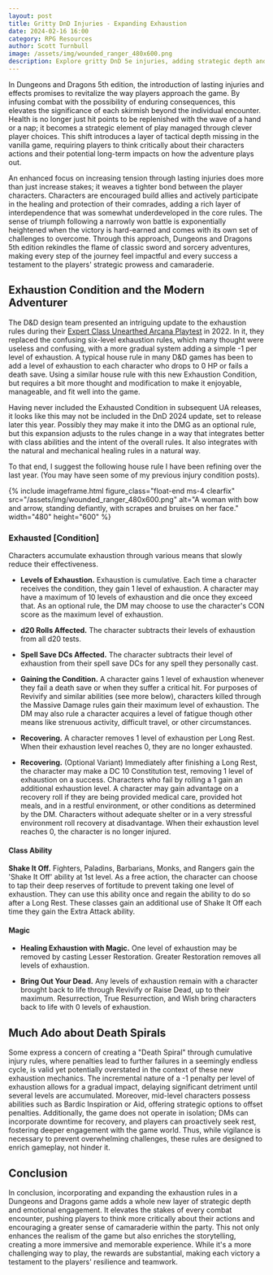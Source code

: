 ```yaml
---
layout: post
title: Gritty DnD Injuries - Expanding Exhaustion
date: 2024-02-16 16:00
category: RPG Resources
author: Scott Turnbull
image: /assets/img/wounded_ranger_480x600.png
description: Explore gritty DnD 5e injuries, adding strategic depth and encouraging camaraderie without spiraling into defeat.
---
```

In Dungeons and Dragons 5th edition, the introduction of lasting injuries and effects promises to revitalize the way players approach the game. By infusing combat with the possibility of enduring consequences, this elevates the significance of each skirmish beyond the individual encounter. Health is no longer just hit points to be replenished with the wave of a hand or a nap; it becomes a strategic element of play managed through clever player choices. This shift introduces a layer of tactical depth missing in the vanilla game, requiring players to think critically about their characters actions and their potential long-term impacts on how the adventure plays out.

An enhanced focus on increasing tension through lasting injuries does more than just increase stakes; it weaves a tighter bond between the player characters. Characters are encouraged build allies and actively participate in the healing and protection of their comrades, adding a rich layer of interdependence that was somewhat underdeveloped in the core rules. The sense of triumph following a narrowly won battle is exponentially heightened when the victory is hard-earned and comes with its own set of challenges to overcome. Through this approach, Dungeons and Dragons 5th edition rekindles the flame of classic sword and sorcery adventures, making every step of the journey feel impactful and every success a testament to the players' strategic prowess and camaraderie.

## Exhaustion Condition and the Modern Adventurer

The D&D design team presented an intriguing update to the exhaustion rules during their [Expert Class Unearthed Arcana Playtest](https://media.dndbeyond.com/compendium-images/one-dnd/expert-classes/kpx0MvyfBGHe0XKk/UA2022-Expert-Classes.pdf) in 2022. In it, they replaced the confusing six-level exhaustion rules, which many thought were useless and confusing, with a more gradual system adding a simple -1 per level of exhaustion. A typical house rule in many D&D games has been to add a level of exhaustion to each character who drops to 0 HP or fails a death save. Using a similar house rule with this new Exhaustion Condition, but requires a bit more thought and modification to make it enjoyable, manageable, and fit well into the game.

Having never included the Exhausted Condition in subsequent UA releases, it looks like this may not be included in the DnD 2024 update, set to release later this year.  Possibly they may make it into the DMG as an optional rule, but this expansion adjusts to the rules change in a way that integrates better with class abilities and the intent of the overall rules. It also integrates with the natural and mechanical healing rules in a natural way.

To that end, I suggest the following house rule I have been refining over the last year. (You may have seen some of my previous injury condition posts).

{% include imageframe.html
  figure_class="float-end ms-4 clearfix"
  src="/assets/img/wounded_ranger_480x600.png"
  alt="A woman with bow and arrow, standing defiantly, with scrapes and bruises on her face."
  width="480" height="600"
 %}

### Exhausted [Condition]

Characters accumulate exhaustion through various means that slowly reduce their effectiveness.

- **Levels of Exhaustion.** Exhaustion is cumulative. Each time a character receives the condition, they gain 1 level of exhaustion. A character may have a maximum of 10 levels of exhaustion and die once they exceed that. As an optional rule, the DM may choose to use the character's CON score as the maximum level of exhaustion.

- **d20 Rolls Affected.** The character subtracts their levels of exhaustion from all d20 tests.  

- **Spell Save DCs Affected.** The character subtracts their level of exhaustion from their spell save DCs for any spell they personally cast.

- **Gaining the Condition.** A character gains 1 level of exhaustion whenever they fail a death save or when they suffer a critical hit. For purposes of Revivify and similar abilities (see more below), characters killed through the Massive Damage rules gain their maximum level of exhaustion. The DM may also rule a character acquires a level of fatigue though other means like strenuous activity, difficult travel, or other circumstances.

- **Recovering.** A character removes 1 level of exhaustion per Long Rest. When their exhaustion level reaches 0, they are no longer exhausted.

- **Recovering.** (Optional Variant) Immediately after finishing a Long Rest, the character may make a DC 10 Constitution test, removing 1 level of exhaustion on a success. Characters who fail by rolling a 1 gain an additional exhaustion level. A character may gain advantage on a recovery roll if they are being provided medical care, provided hot meals, and in a restful environment, or other conditions as determined by the DM. Characters without adequate shelter or in a very stressful environment roll recovery at disadvantage. When their exhaustion level reaches 0, the character is no longer injured.

#### Class Ability 

**Shake It Off.** Fighters, Paladins, Barbarians, Monks, and Rangers gain the 'Shake It Off' ability at 1st level. As a free action, the character can choose to tap their deep reserves of fortitude to prevent taking one level of exhaustion. They can use this ability once and regain the ability to do so after a Long Rest. These classes gain an additional use of Shake It Off each time they gain the Extra Attack ability.

#### Magic

- **Healing Exhaustion with Magic.** One level of exhaustion may be removed by casting Lesser Restoration. Greater Restoration removes all levels of exhaustion.

- **Bring Out Your Dead.** Any levels of exhaustion remain with a character brought back to life through Revivify or Raise Dead, up to their maximum. Resurrection, True Resurrection, and Wish bring characters back to life with 0 levels of exhaustion.

## Much Ado about Death Spirals

Some express a concern of creating a "Death Spiral" through cumulative injury rules, where penalties lead to further failures in a seemingly endless cycle, is valid yet potentially overstated in the context of these new exhaustion mechanics. The incremental nature of a -1 penalty per level of exhaustion allows for a gradual impact, delaying significant detriment until several levels are accumulated. Moreover, mid-level characters possess abilities such as Bardic Inspiration or Aid, offering strategic options to offset penalties. Additionally, the game does not operate in isolation; DMs can incorporate downtime for recovery, and players can proactively seek rest, fostering deeper engagement with the game world. Thus, while vigilance is necessary to prevent overwhelming challenges, these rules are designed to enrich gameplay, not hinder it.

## Conclusion

In conclusion, incorporating and expanding the exhaustion rules in a Dungeons and Dragons game adds a whole new layer of strategic depth and emotional engagement. It elevates the stakes of every combat encounter, pushing players to think more critically about their actions and encouraging a greater sense of camaraderie within the party. This not only enhances the realism of the game but also enriches the storytelling, creating a more immersive and memorable experience. While it's a more challenging way to play, the rewards are substantial, making each victory a testament to the players' resilience and teamwork.